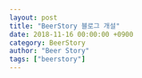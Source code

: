 ```yaml
---
layout: post 
title: "BeerStory 블로그 개설" 
date: 2018-11-16 00:00:00 +0900
category: BeerStory
author: "Beer Story"
tags: ["beerstory"]
---
```





